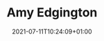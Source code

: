 ---
title: "Amy Edgington"
date: 2021-07-11T10:24:09+01:00
weight: 
summary: "GeoBus Outreach coordinator"
role: "other"
profile_image: "/logo_UP1-3.png"
website: ""
---